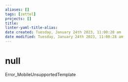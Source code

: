 ```yaml
---
aliases: []
tags: [zettel]
projects: []
title: 
linter-yaml-title-alias: 
date created: Tuesday, January 24th 2023, 11:00:28 am
date modified: Tuesday, January 24th 2023, 11:00:28 am
---
```


# null

Error_MobileUnsupportedTemplate

